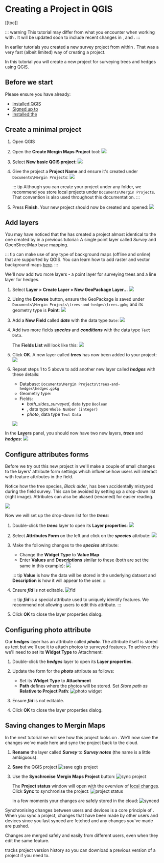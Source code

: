 # Creating a Project in QGIS
[[toc]]

::: warning
This tutorial may differ from what you encounter when working with <MainPlatformNameLink />. It will be updated soon to include recent changes in <MainPlatformNameLink />, <MobileAppName /> and <QGISPluginName />.
:::

In earlier tutorials you created a new survey project from within <MobileAppName />. That was a very fast (albeit limited) way of creating a <MainPlatformNameLink /> project.

In this tutorial you will create a new project for surveying trees and hedges using QGIS.  

## Before we start
Please ensure you have already:
* [Installed QGIS](../../setup/install-qgis/index.md)
* [Signed up to <MainPlatformName />](../../setup/sign-up-to-mergin-maps/index.md)
* [Installed the <QGISPluginName />](../../setup/install-mergin-maps-plugin-for-qgis/index.md)


## Create a minimal project
1. Open QGIS
2. Open the **Create Mergin Maps Project** tool:
   ![](./qgis-create-mergin-project.jpg)

3. Select **New basic QGIS project**:
   ![](./mergin-plugin-new-basic-project.jpg)

4. Give the project a **Project Name** and ensure it's created under `Documents\Mergin Projects`:
   ![](./mergin-plugin-create-new-mergin-project.jpg)

   ::: tip
   Although you can create your <MainPlatformName /> project under any folder, we recommend you store local projects under `Documents\Mergin Projects`. That convention is also used throughout this documentation.
   :::

5. Press **Finish**. Your new project should now be created and opened:
   ![](./mergin-plugin-basic-project-opened.jpg)


## Add layers
You may have noticed that the <QGISPluginName /> has created a project almost identical to the one created by <MobileAppName /> in a previous tutorial: A single point layer called *Survey* and OpenStreetMap base mapping.

::: tip
<MobileAppName /> can make use of any type of background maps (offline and online) that are supported by QGIS. 
You can learn how to add raster and vector background maps [here](../../gis/settingup_background_map.md).
:::

We'll now add two more layers - a point layer for surveying trees and a line layer for hedges.

1. Select **Layer > Create Layer > New GeoPackage Layer...**
   ![](./qgis-new-geopackage-layer.jpg)

2. Using the **Browse** button, ensure the GeoPackage is saved under `Documents\Mergin Projects\trees-and-hedges\trees.gpkg` and its geometry type is **Point**:
   ![](./qgis-geopackage-filename.jpg)

3. Add a **New Field** called ***date*** with the data type `Date`:
   ![](./qgis-geopackage-date.jpg)

4. Add two more fields ***species*** and ***conditions*** with the data type `Text Data`. 

   The **Fields List** will look like this:
   ![](./qgis-geopackage-full-fields-list.jpg)

5. Click **OK**. A new layer called ***trees*** has now been added to your project:
   ![](./qgis-new-layer-trees.jpg)

6. Repeat steps 1 to 5 above to add another new layer called ***hedges*** with these details:
   - Database: `Documents\Mergin Projects\trees-and-hedges\hedges.gpkg`
   - Geometry type: <NoSpellcheck id="LineString" />
   - Fields:
      - *both_sides_surveyed*, data type `Boolean`
      - *<NoSpellcheck id="num_access_gates" />*, data type `Whole Number (integer)`
      - *photo*, data type `Text Data`
   
   ![](./qgis-geopackage-filename2.jpg)
   
In the **Layers** panel, you should now have two new layers, ***trees*** and ***hedges***:
![](./qgis-new-layer-trees-and-hedges.jpg)


## Configure attributes forms
Before we try out this new project in <MobileAppName /> we'll make a couple of small changes to the layers' attribute form settings which influence how users will interact with feature attributes in the field.

Notice how the tree species, *Black alder*, has been accidentally mistyped during the field survey. This can be avoided by setting up a drop-down list (right image). Attributes can also be aliased (renamed) for easier reading. 

![](./qgis-edit-att-forms-1.jpg)

Now we will set up the drop-down list for the ***trees***:
1. Double-click the ***trees*** layer to open its **Layer properties**:
   ![](./qgis-layer-trees.jpg)

2. Select **Attributes Form** on the left and click on the ***species*** attribute:
   ![](./qgis-tree-attributes-form-1.jpg)

4. Make the following changes to the ***species*** attribute:
   - Change the **Widget Type** to **Value Map**
   - Enter **Values** and **Descriptions** similar to these (both are set the same in this example):
   ![](./qgis-tree-value-map.jpg)

   ::: tip
   **Value** is how the data will be stored in the underlying dataset and **Description** is how it will appear to the user.
   :::

5. Ensure ***fid*** is not editable. 
   ![fid](./qgis-tree-attributes-form-2.jpg)

   ::: tip
   ***fid*** is a special attribute used to uniquely identify features. We recommend not allowing users to edit this attribute.
   :::
     
6. Click **OK** to close the layer properties dialog.

## Configuring photo attribute

Our ***hedges*** layer has an attribute called ***photo***. The attribute itself is stored as text but we'll use it to attach photos to surveyed features. To achieve this we'll need to set its **Widget Type** to Attachment:

1. Double-click the ***hedges*** layer to open its **Layer properties**.
2. Update the form for the ***photo*** attribute as follows:
   - Set its **Widget Type** to **Attachment**
   - **Path** defines where the photos will be stored. Set *Store path as* **Relative to Project Path**:
   ![photo widget](./qgis-hedge-attributes-form-1.jpg) 

4. Ensure ***fid*** is not editable.
5. Click **OK** to close the layer properties dialog.

## Saving changes to Mergin Maps
In the next tutorial we will see how this project looks on <MobileAppName />. We'll now save the changes we've made here and sync the project back to the cloud.

1. **Rename** the layer called ***Survey*** to ***Survey notes*** (the name is a little ambiguous).
2. **Save** the QGIS project
   ![save qgis project](./qgis-project-save.jpg)

3. Use the **Synchronise Mergin Maps Project** button:
   ![sync project](./qgis-sync-mergin-project.jpg)
   
   The **Project status** window will open with the overview of [local changes](../../manage/plugin-sync-project/#local-changes). Click **Sync** to synchronise the project:
   ![project status](./qgis-sync-mergin-project-status.jpg)
 
   In a few moments your changes are safely stored in the cloud:
   ![synced](./qgis-project-synced.jpg)

Synchronising changes between users and devices is a core principle of <MainPlatformNameLink />. When you sync a project, changes that have been made by other users and devices since you last synced are fetched and any changes you've made are pushed.

Changes are merged safely and easily from different users, even when they edit the same feature. 

<MainPlatformNameLink /> tracks project version history so you can download a previous version of a project if you need to.

